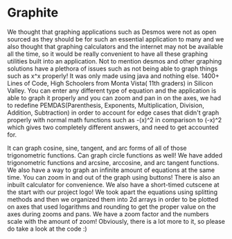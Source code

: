 # Graphite
We thought that graphing applications such as Desmos were not as open sourced as they should be for such an essential application to many and we also thought that graphing calculators and the internet may not be available all the time, so it would be really convenient to have all these graphing utilities built into an application. Not to mention desmos and other graphing solutions have a plethora of issues such as not being able to graph things such as x^x properly!
It was only made using java and nothing else.
1400+ Lines of Code, High Schoolers from Monta Vista( 11th graders) in Silicon Valley.
You can enter any different type of equation and the application is able to graph it properly and you can zoom and pan in on the axes, we had to redefine PEMDAS(Parenthesis, Exponents, Multiplication, Division, Addition, Subtraction) in order to account for edge cases that didn't graph properly with normal math functions such as -(x)^2 in comparison to (-x)^2 which gives two completely different answers, and need to get accounted for.

It can graph cosine, sine, tangent, and arc forms of all of those trigonometric functions.
Can graph circle functions as well!
We have added trigonometric functions and arcsine, arccosine, and arc tangent functions.
We also have a way to graph an infinite amount of equations at the same time.
You can zoom in and out of the graph using buttons! There is also an inbuilt calculator for convenience.
We also have a short-timed cutscene at the start with our project logo!
We took apart the equations using splitting methods and then we organized them into 2d arrays in order to be plotted on axes that used logarithms and rounding to get the proper value on the axes during zooms and pans. We have a zoom factor and the numbers scale with the amount of zoom!
Obviously, there is a lot more to it, so please do take a look at the code :)
